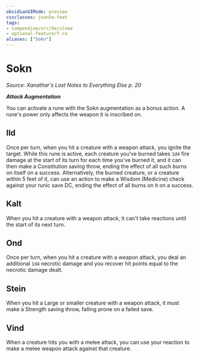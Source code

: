 ```yaml
---
obsidianUIMode: preview
cssclasses: json5e-feat
tags:
- compendium/src/5e/xlnee
- optional-feature/f-ra
aliases: ["Sokn"]
---
```

# Sokn
*Source: Xanathar's Lost Notes to Everything Else p. 20*  

***Attack Augmentation***

You can activate a rune with the Sokn augmentation as a bonus action. A rune's power only affects the weapon it is inscribed on.

## Ild

Once per turn, when you hit a creature with a weapon attack, you ignite the target. While this rune is active, each creature you've burned takes `1d4` fire damage at the start of its turn for each time you've burned it, and it can then make a Constitution saving throw, ending the effect of all such burns on itself on a success. Alternatively, the burned creature, or a creature within 5 feet of it, can use an action to make a Wisdom (Medicine) check against your runic save DC, ending the effect of all burns on it on a success.

## Kalt

When you hit a creature with a weapon attack, it can't take reactions until the start of its next turn.

## Ond

Once per turn, when you hit a creature with a weapon attack, you deal an additional `1d4` necrotic damage and you recover hit points equal to the necrotic damage dealt.

## Stein

When you hit a Large or smaller creature with a weapon attack, it must make a Strength saving throw, falling prone on a failed save.

## Vind

When a creature hits you with a melee attack, you can use your reaction to make a melee weapon attack against that creature.
